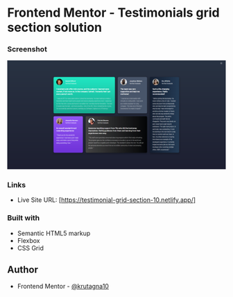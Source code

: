 # Frontend Mentor - Testimonials grid section solution

### Screenshot

![](Screenshot/Screenshot.png)

### Links

- Live Site URL: [https://testimonial-grid-section-10.netlify.app/]

### Built with

- Semantic HTML5 markup
- Flexbox
- CSS Grid

## Author

- Frontend Mentor - [@krutagna10](https://www.frontendmentor.io/profile/krutagna10)
